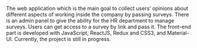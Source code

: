 The web application which is the main goal to collect users’ opinions about different aspects of working inside the company by passing surveys. There is an admin panel to give the ability for the HR department to manage surveys. Users can get access to a survey by link and pass it. The front-end part is developed with JavaScript, ReactJS, Redux and CSS3, and Material-UI. Currently, the project is still in progress.
